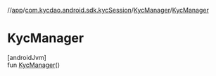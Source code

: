 //[app](../../../index.md)/[com.kycdao.android.sdk.kycSession](../index.md)/[KycManager](index.md)/[KycManager](-kyc-manager.md)

# KycManager

[androidJvm]\
fun [KycManager](-kyc-manager.md)()
